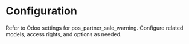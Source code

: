 # Configuration

Refer to Odoo settings for pos_partner_sale_warning. Configure related models, access rights, and options as needed.
